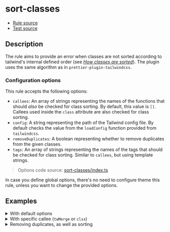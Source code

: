 # sort-classes

- [Rule source](../src/rules/sort-classes/rule.ts)
- [Test source](../src/rules/sort-classes/rule.test.ts)

## Description

The rule aims to provide an error when classes are not sorted according to
tailwind's internal defined order (see [_How classes are sorted_](https://tailwindcss.com/blog/automatic-class-sorting-with-prettier#how-classes-are-sorted)).
The plugin uses the same algorithm as in `prettier-plugin-tailwindcss`.

### Configuration options

This rule accepts the following options:

- `callees`: An array of strings representing the names of the functions that
  should _also_ be checked for class sorting. By default, this value is `[]`.
  Callees used inside the `class` attribute are also checked for class sorting.
- `config`: A string representing the path of the Tailwind config file. By
  default checks the value from the `loadConfig` function provided from
  `tailwindcss`.
- `removeDuplicates`: A boolean representing whether to remove duplicates from
  the given classes.
- `tags`: An array of strings representing the names of the tags that should be
  checked for class sorting. Similar to `callees`, but using template strings.

> Options code source: [sort-classes/index.ts](../src/rules/sort-classes/source.ts#L10)

In case you define global options, there's no need to configure theme this rule,
unless you want to change the provided options.

## Examples

<details>
<summary>With default options</summary>

```javascript
// eslint.config.js
export default [
  /// ...
  {
    files: ["*.svelte"],
    parser: "svelte-eslint-parser",
    plugins: ["svelte-tailwindcss"],
    rules: {
      "svelte-tailwindcss/sort-classes": "error",
    },
    // ...
  },
];
```

```svelte
<!-- ❌ Classes not sorted -->
<div class="px-8 py-4 bg-blue-500"></div>
<!-- ✅ Classes sorted -->
<div class="bg-blue-500 px-8 py-4"></div>
```

</details>

<details>
<summary>With specific callee (<code>twMerge</code> or <code>clsx</code>)</summary>

```javascript
// eslint.config.js
export default [
  /// ...
  {
    files: ["*.svelte"],
    parser: "svelte-eslint-parser",
    plugins: ["svelte-tailwindcss"],
    rules: {
      "svelte-tailwindcss/sort-classes": [
        "error",
        { callees: ["twMerge", "clsx"] },
      ],
    },
    // ...
  },
];
```

```svelte
<!-- ❌ Classes not sorted -->
<div class={clsx("px-8 py-4 bg-blue-500")}></div>
<!-- ✅ Classes sorted -->
<div class={clsx("bg-blue-500 px-8 py-4")}></div>

<!-- Event when using templates inside strings -->
<!-- ❌ Classes not sorted -->
<div class="px-8 py-4 bg-blue-500" {twMerge("px-8 py-4 bg-blue-500", variable)}></div>
<!-- ✅ Classes sorted -->
<div class="bg-blue-500 px-8 py-4" {twMerge("bg-blue-500 px-8 py-4", variable)}></div>
```

</details>

<details>
<summary>Removing duplicates, as well as sorting</summary>

```javascript
// eslint.config.js
export default [
  /// ...
  {
    files: ["*.svelte"],
    parser: "svelte-eslint-parser",
    plugins: ["svelte-tailwindcss"],
    rules: {
      "svelte-tailwindcss/sort-classes": [
        "error",
        { callees: ["twMerge", "clsx"], removeDuplicates: true },
      ],
    },
    // ...
  },
];
```

```svelte
<!-- ❌ Classes not sorted -->
<div class="px-8 px-8 py-4 bg-blue-500"></div>
<!-- ✅ Classes sorted, and px-8 removed -->
<div class="bg-blue-500 px-8 py-4"></div>
```

</details>
